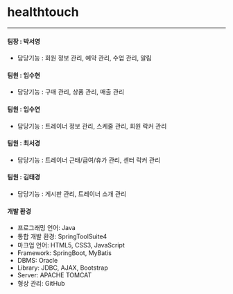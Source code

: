 # healthtouch
***
#### 팀장 : 박서영
  * 담당기능 : 회원 정보 관리, 예약 관리, 수업 관리, 알림
#### 팀원 : 임수현
  * 담당기능 : 구매 관리, 상품 관리, 매출 관리
#### 팀원 : 임수연
  * 담당기능 : 트레이너 정보 관리, 스케줄 관리, 회원 락커 관리 
#### 팀원 : 최서경
  * 담당기능 : 트레이너 근태/급여/휴가 관리, 센터 락커 관리
#### 팀원 : 김태경
  * 담당기능 : 게시판 관리, 트레이너 소개 관리

#### 개발 환경
  * 프로그래밍 언어: Java
  * 통합 개발 환경: SpringToolSuite4
  * 마크업 언어: HTML5, CSS3, JavaScript
  * Framework: SpringBoot, MyBatis
  * DBMS: Oracle
  * Library: JDBC, AJAX, Bootstrap
  * Server: APACHE TOMCAT
  * 형상 관리: GitHub
